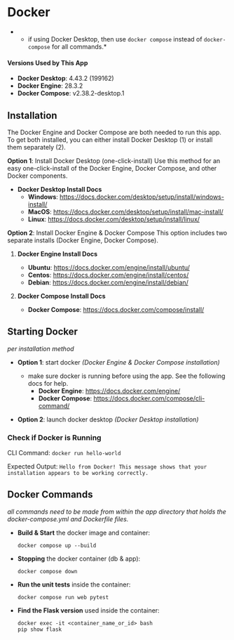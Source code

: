 # Docker
- * if using Docker Desktop, then use ```docker compose``` instead of ```docker-compose``` for all commands.* 

#### Versions Used by This App
- **Docker Desktop**: 4.43.2 (199162)
- **Docker Engine**: 28.3.2
- **Docker Compose**: v2.38.2-desktop.1

## Installation
The Docker Engine and Docker Compose are both needed to run this app. To get both installed, you can either install Docker Desktop (1) or install them separately (2).

**Option 1**: Install Docker Desktop (one-click-install)
Use this method for an easy one-click-install of the Docker Engine, Docker Compose, and other Docker components.

- **Docker Desktop Install Docs**
    - **Windows**: https://docs.docker.com/desktop/setup/install/windows-install/
    - **MacOS**: https://docs.docker.com/desktop/setup/install/mac-install/
    - **Linux**: https://docs.docker.com/desktop/setup/install/linux/

**Option 2**: Install Docker Engine & Docker Compose
This option includes two separate installs (Docker Engine, Docker Compose). 

1. **Docker Engine Install Docs**
    - **Ubuntu**: https://docs.docker.com/engine/install/ubuntu/
    - **Centos**: https://docs.docker.com/engine/install/centos/
    - **Debian**: https://docs.docker.com/engine/install/debian/

2. **Docker Compose Install Docs**
    - **Docker Compose**: https://docs.docker.com/compose/install/

## Starting Docker
*per installation method*

- **Option 1**: start docker *(Docker Engine & Docker Compose installation)*
    - make sure docker is running before using the app. See the following docs for help.
        - **Docker Engine**: https://docs.docker.com/engine/ 
        - **Docker Compose**: https://docs.docker.com/compose/cli-command/ 

- **Option 2**: launch docker desktop *(Docker Desktop installation)*

### Check if Docker is Running
CLI Command: 
    ```
    docker run hello-world
    ```

Expected Output:
    ```
    Hello from Docker!
    This message shows that your installation appears to be working correctly.
    ```

## Docker Commands
*all commands need to be made from within the app directory that holds the docker-compose.yml and Dockerfile files.*

- **Build & Start** the docker image and container:
    ```
    docker compose up --build 
    ```
- **Stopping** the docker container (db & app):
    ```
    docker compose down 
    ```

- **Run the unit tests** inside the container:
    ```
    docker compose run web pytest
    ```

- **Find the Flask version** used inside the container:
    ```
    docker exec -it <container_name_or_id> bash
    pip show flask
    ```